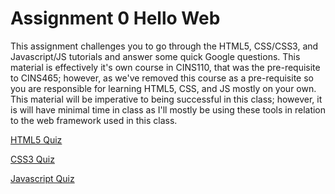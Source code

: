 # Assignment 0 Hello Web

This assignment challenges you to go through the HTML5, CSS/CSS3, and Javascript/JS tutorials and answer some quick Google questions. This material is effectively it's own course in CINS110, that was the pre-requisite to CINS465; however, as we've removed this course as a pre-requisite so you are responsible for learning HTML5, CSS, and JS mostly on your own. This material will be imperative to being successful in this class; however, it is will have minimal time in class as I'll mostly be using these tools in relation to the web framework used in this class.

[HTML5 Quiz](https://goo.gl/forms/73DcG61lSsbDpwWa2 "HTML5 Quiz")

[CSS3 Quiz](https://goo.gl/forms/bqHsYLEj68SiqVmn2 "CSS3 Quiz")

[Javascript Quiz](https://goo.gl/forms/0jU5UflAfVeLF3Tk2 "JS Quiz")
